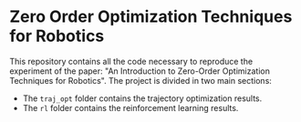 # Zero Order Optimization Techniques for Robotics


This repository contains all the code necessary to reproduce the experiment of the paper: "An Introduction to Zero-Order Optimization Techniques for Robotics". The project is divided in two main sections:
- The `traj_opt` folder contains the trajectory optimization results.
- The `rl` folder contains the reinforcement learning results. 
